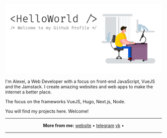 [![Alex Soin - Web Developer](bg.png)](https://zencod.ru/)

I'm Alexei, a Web Developer with a focus on front-end JavaScript, VueJS and the Jamstack. I create amazing websites and web apps to make the internet a better place.

The focus on the frameworks VueJS, Hugo, Next.js, Node.

You will find my projects here. Welcome!

-----

<p align="center">
  <strong>More from me:</strong> 
  <a href="https://zencod.ru">website</a> •
  <a href="https://t.me/alexsoin">telegram</a>
  <a href="https://vk.com/alexsoin">vk</a> •
</p>

-----